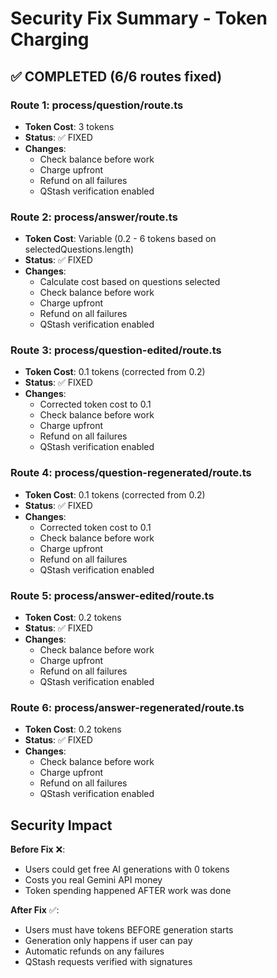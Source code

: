 # Security Fix Summary - Token Charging

## ✅ COMPLETED (6/6 routes fixed)

### Route 1: process/question/route.ts
- **Token Cost**: 3 tokens
- **Status**: ✅ FIXED
- **Changes**:
  - Check balance before work
  - Charge upfront
  - Refund on all failures
  - QStash verification enabled

### Route 2: process/answer/route.ts
- **Token Cost**: Variable (0.2 - 6 tokens based on selectedQuestions.length)
- **Status**: ✅ FIXED
- **Changes**:
  - Calculate cost based on questions selected
  - Check balance before work
  - Charge upfront
  - Refund on all failures
  - QStash verification enabled

### Route 3: process/question-edited/route.ts
- **Token Cost**: 0.1 tokens (corrected from 0.2)
- **Status**: ✅ FIXED
- **Changes**:
  - Corrected token cost to 0.1
  - Check balance before work
  - Charge upfront
  - Refund on all failures
  - QStash verification enabled

### Route 4: process/question-regenerated/route.ts
- **Token Cost**: 0.1 tokens (corrected from 0.2)
- **Status**: ✅ FIXED
- **Changes**:
  - Corrected token cost to 0.1
  - Check balance before work
  - Charge upfront
  - Refund on all failures
  - QStash verification enabled

### Route 5: process/answer-edited/route.ts
- **Token Cost**: 0.2 tokens
- **Status**: ✅ FIXED
- **Changes**:
  - Check balance before work
  - Charge upfront
  - Refund on all failures
  - QStash verification enabled

### Route 6: process/answer-regenerated/route.ts
- **Token Cost**: 0.2 tokens
- **Status**: ✅ FIXED
- **Changes**:
  - Check balance before work
  - Charge upfront
  - Refund on all failures
  - QStash verification enabled

## Security Impact

**Before Fix** ❌:
- Users could get free AI generations with 0 tokens
- Costs you real Gemini API money
- Token spending happened AFTER work was done

**After Fix** ✅:
- Users must have tokens BEFORE generation starts
- Generation only happens if user can pay
- Automatic refunds on any failures
- QStash requests verified with signatures
